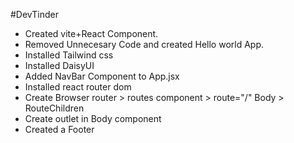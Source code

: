 #DevTinder

- Created vite+React Component.
- Removed Unnecesary Code and created Hello world App.
- Installed Tailwind css
- Installed DaisyUI
- Added NavBar Component to App.jsx
- Installed react router dom
- Create Browser router > routes component > route="/" Body > RouteChildren
- Create outlet in Body component
- Created a Footer
